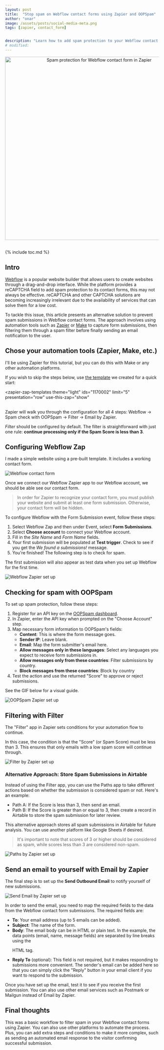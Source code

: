 ```yaml
---
layout: post
title:  "Stop spam on Webflow contact forms using Zapier and OOPSpam"
author: "onar"
image: /assets/posts/social-media-meta.png
tags: [zapier, contact_form]


description: "Learn how to add spam protection to your Webflow contact forms."
# modified: 
---
```

<center>
<a href="https://zapier.com/apps/email/integrations/webflow/1170002/spam-check-new-webflow-contact-form-submissions-with-oopspam-and-send-outbound-emails">
<img loading="lazy"  width="600" alt="Spam protection for Webflow contact form in Zapier" src="/blog/assets/posts/webflow-contact-form/overall-setup.png">
</a>
</center>
<br/>

<script type="module" src="https://cdn.zapier.com/packages/partner-sdk/v0/zapier-elements/zapier-elements.esm.js"></script>
<link rel="stylesheet" href="https://cdn.zapier.com/packages/partner-sdk/v0/zapier-elements/zapier-elements.css"/>

{% include toc.md %}

## Intro

[Webflow](https://webflow.com/) is a popular website builder that allows users to create websites through a drag-and-drop interface. While the platform provides a reCAPTCHA field to add spam protection to its contact forms, this may not always be effective. reCAPTCHA and other CAPTCHA solutions are becoming increasingly irrelevant due to the availability of services that can solve them for a low cost.

To tackle this issue, this article presents an alternative solution to prevent spam submissions in Webflow contact forms. The approach involves using automation tools such as [Zapier](https://zapier.com/) or [Make](https://www.make.com) to capture form submissions, then filtering them through a spam filter before finally sending an email notification to the user.

## Chose your automation tools (Zapier, Make, etc.)

I'll be using Zapier for this tutorial, but you can do this with Make or any other automation platforms.

If you wish to skip the steps below, use [the template](https://zapier.com/apps/email/integrations/webflow/1170002/spam-check-new-webflow-contact-form-submissions-with-oopspam-and-send-outbound-emails) we created for a quick start:

<zapier-zap-templates
  theme="light"
  ids="1170002"
  limit="5"
  presentation="row"
  use-this-zap="show"
></zapier-zap-templates>

<br>
Zapier will walk you through the configuration for all 4 steps: Webflow -> Spam check with OOPSpam -> Filter -> Email by Zapier.

_Filter_ should be configured by default. The filter is straightforward with just one rule: **continue processing only if the Spam Score is less than 3**.

## Configuring Webflow Zap

I made a simple website using a pre-built template. It includes a working contact form.

![Webflow contact form](/blog/assets/posts/webflow-contact-form/cf.png "Webflow contact form")

Once we connect our Webflow Zapier app to our Webflow account, we should be able see our contact form.

> In order for Zapier to recognize your contact form, you must publish your website and submit at least one form submission. Otherwise, your contact form will be hidden.

To configure Webflow with the Form Submission event, follow these steps:

1. Select Webflow Zap and then under Event, select **Form Submissions**.
2. Select **Choose account** to connect your Webflow account.
3. Fill in the _Site Name_ and _Form Name_ fields.
4. Your first submission will be populated at **Test trigger**. Check to see if you get the _We found a submissions!_ message.
5. You're finished! The following step is to check for spam.

The first submission will also appear as test data when you set up Webflow for the first time.

![Webflow Zapier set up](/blog/assets/posts/webflow-contact-form/webflow-zapier.gif "Webflow Zapier set up")

## Checking for spam with OOPSpam

To set up spam protection, follow these steps:

1. Register for an API key on the [OOPSpam dashboard](https://app.oopspam.com/).
2. In Zapier, enter the API key when prompted on the "Choose Account" step.
3. Map necessary form information to OOPSpam's fields:
    - **Content**: This is where the form message goes.
    - **Sender IP**: Leave blank.
    - **Email**: Map the form submitter's email here.
    - **Allow messages only in these languages**: Select any languages you expect to receive form submissions in.
    - **Allow messages only from these countries**: Filter submissions by country.
    - **Block messages from these countries**: Block by country
4. Test the action and use the returned "Score" to approve or reject submissions.

See the GIF below for a visual guide.

![OOPSpam Zapier set up](/blog/assets/posts/webflow-contact-form/zapier-oopspam.gif "OOPSpam Zapier set up")


## Filtering with Filter

The "Filter" app in Zapier sets conditions for your automation flow to continue.

In this case, the condition is that the "Score" (or Spam Score) must be less than 3. This ensures that only emails with a low spam score will continue through.

![Filter by Zapier set up](/blog/assets/posts/webflow-contact-form/filter-zapier.gif "Filter by Zapier set up")

### Alternative Approach: Store Spam Submissions in Airtable

Instead of using the Filter app, you can use the Paths app to take different actions based on whether the submission is considered spam or not. Here's an example:

- Path A: If the Score is less than 3, then send an email.
- Path B: If the Score is greater than or equal to 3, then create a record in Airtable to store the spam submission for later review.

This alternative approach stores all spam submissions in Airtable for future analysis. You can use another platform like Google Sheets if desired.

> It's important to note that scores of 3 or higher should be considered as spam, while scores less than 3 are considered non-spam.

![Paths by Zapier set up](/blog/assets/posts/webflow-contact-form/paths-zapier.png "Paths by Zapier set up")


## Send an email to yourself with Email by Zapier

The final step is to set up the **Send Outbound Email** to notify yourself of new submissions.

![Send Email by Zapier set up](/blog/assets/posts/webflow-contact-form/sendemail-zapier.gif "Send Email by Zapier set up")

In order to send the email, you need to map the required fields to the data from the Webflow contact form submissions. The required fields are:

- **To**: Your email address (up to 5 emails can be added).
- **Subject**: The name of the form.
- **Body**: The email body can be in HTML or plain text. In the example, the data points (email, name, message fields) are separated by line breaks using the <p> HTML tag.
- **Reply To** (optional): This field is not required, but it makes responding to submissions more convenient. The sender's email can be added here so that you can simply click the "Reply" button in your email client if you want to respond to the submission.

Once you have set up the email, test it to see if you receive the first submission. You can also use other email services such as Postmark or Mailgun instead of Email by Zapier.

## Final thoughts

This was a basic workflow to filter spam in your Webflow contact forms using Zapier. You can also use other platforms to automate the process. Plus, you can add extra steps and conditions to make it more complex, such as sending an automated email response to the visitor confirming successful submission.